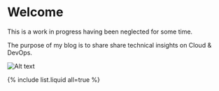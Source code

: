 # Welcome


This is a work in progress having been neglected for some time.

The purpose of my blog is to share share technical insights on Cloud & DevOps.


![Alt text](https://learn.microsoft.com/en-us/azure/cloud-adoption-framework/ready/enterprise-scale/media/ns-arch-cust-expanded.svg#lightbox)



{% include list.liquid all=true %}